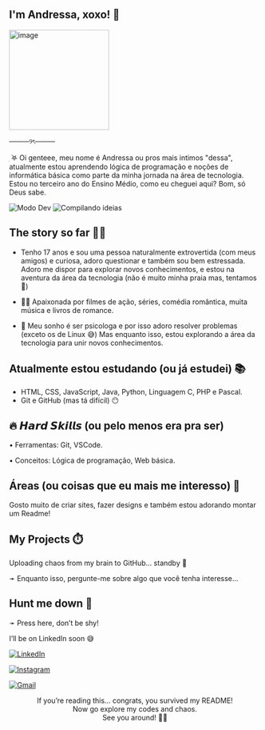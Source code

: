 ## I'm Andressa, xoxo! 💋
<img width="200" height="200" alt="image" src="https://github.com/user-attachments/assets/749658e1-55ac-4f8c-a34b-16092dadfd07" />

────୨ৎ────



ִ ࣪𖤐 Oi genteee, meu nome é Andressa ou pros mais intimos "dessa", atualmente estou aprendendo lógica de programação e noções de informática básica como parte da minha jornada na área de tecnologia. Estou no terceiro ano do Ensino Médio, como eu cheguei aqui? Bom, só Deus sabe.

![Modo Dev](https://img.shields.io/badge/Modo%20Dev-Ativado%20✅-success)
![Compilando ideias](https://img.shields.io/badge/Compilando-ideias%20aleatórias-6f42c1)


## The story so far ✍🏻
- Tenho 17 anos e sou uma pessoa naturalmente extrovertida (com meus amigos) e curiosa, adoro questionar e também sou bem estressada. Adoro me dispor para explorar novos conhecimentos, e estou na aventura da área da tecnologia (não é muito minha praia mas, tentamos 🥲)

- 🫶🏻 Apaixonada por filmes de ação, séries, comédia romântica, muita música e livros de romance. 

- 🧩 Meu sonho é ser psicologa e por isso adoro resolver problemas (exceto os de Linux 😅) Mas enquanto isso, estou explorando a área da tecnologia para unir novos conhecimentos. 

## Atualmente estou estudando (ou já estudei) 📚
- HTML, CSS, JavaScript, Java, Python, Linguagem C, PHP e Pascal. 
- Git e GitHub (mas tá difícil) 😶

## 🔥 𝙃𝙖𝙧𝙙 𝙎𝙠𝙞𝙡𝙡𝙨 (ou pelo menos era pra ser)

• Ferramentas: Git, VSCode.

• Conceitos: Lógica de programação, Web básica.

## Áreas (ou coisas que eu mais me interesso)  🤔
Gosto muito de criar sites, fazer designs e também estou adorando montar um Readme! 

## My Projects ⏱️
Uploading chaos from my brain to GitHub… standby 🫠

➛ Enquanto isso, pergunte-me sobre algo que você tenha interesse...

## Hunt me down 🫣

➛  Press here, don’t be shy! 

I’ll be on LinkedIn soon 😅
  
[![LinkedIn](https://img.shields.io/badge/LinkedIn-0077B5?style=for-the-badge&logo=linkedin&logoColor=white)](https://www.linkedin.com/)  


[![Instagram](https://img.shields.io/badge/Instagram-E4405F?style=for-the-badge&logo=instagram&logoColor=white)](https://instagram.com/__acoimbra)  

[![Gmail](https://img.shields.io/badge/Gmail-D14836?style=for-the-badge&logo=gmail&logoColor=white)](mailto:andressacoimbra187@gmail.com)

<p align="center"> 
  If you’re reading this… congrats, you survived my README!<br>
  Now go explore my codes and chaos.<br>
  See you around! 👋🏻
</p>
